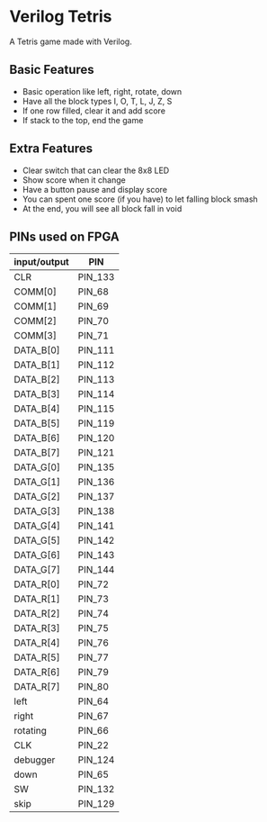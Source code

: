 # Verilog Tetris

A Tetris game made with Verilog.

## Basic Features

- Basic operation like left, right, rotate, down
- Have all the block types I, O, T, L, J, Z, S
- If one row filled, clear it and add score
- If stack to the top, end the game

## Extra Features

- Clear switch that can clear the 8x8 LED
- Show score when it change
- Have a button pause and display score
- You can spent one score (if you have) to let falling block smash
- At the end, you will see all block fall in void

## PINs used on FPGA

| input/output  | PIN |
|----|----|
CLR | PIN_133
COMM[0] | PIN_68
COMM[1] | PIN_69
COMM[2] | PIN_70
COMM[3] | PIN_71
DATA_B[0] | PIN_111
DATA_B[1] | PIN_112
DATA_B[2] | PIN_113
DATA_B[3] | PIN_114
DATA_B[4] | PIN_115
DATA_B[5] | PIN_119
DATA_B[6] | PIN_120
DATA_B[7] | PIN_121
DATA_G[0] | PIN_135
DATA_G[1] | PIN_136
DATA_G[2] | PIN_137
DATA_G[3] | PIN_138
DATA_G[4] | PIN_141
DATA_G[5] | PIN_142
DATA_G[6] | PIN_143
DATA_G[7] | PIN_144
DATA_R[0] | PIN_72
DATA_R[1] | PIN_73
DATA_R[2] | PIN_74
DATA_R[3] | PIN_75
DATA_R[4] | PIN_76
DATA_R[5] | PIN_77
DATA_R[6] | PIN_79
DATA_R[7] | PIN_80
left | PIN_64
right | PIN_67
rotating | PIN_66
CLK | PIN_22
debugger | PIN_124
down | PIN_65
SW | PIN_132
skip | PIN_129
